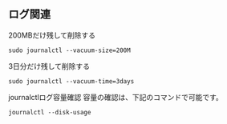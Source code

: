 ## ログ関連

200MBだけ残して削除する

```
sudo journalctl --vacuum-size=200M
```

3日分だけ残して削除する

```
sudo journalctl --vacuum-time=3days
```

journalctlログ容量確認
容量の確認は、下記のコマンドで可能です。

```
journalctl --disk-usage
```
